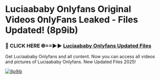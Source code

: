 # Luciaababy Onlyfans Original Videos 0nlyFans Leaked - Files Updated! (8p9ib)

<h3>🔴 CLICK HERE 🌐==►► <a href="https://tinyurl.com/2m67pmp6" rel="nofollow">Luciaababy Onlyfans Updated Files</a></h3>

Get Luciaababy Onlyfans and all content. Now you can access all videos and pictures of Luciaababy Onlyfans. New Updated Files 2025!

[![8p9ib](https://i.imgur.com/H4QAA4z.gif)](https://tinyurl.com/2m67pmp6)